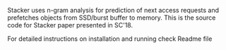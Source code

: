 Stacker uses n-gram analysis for prediction of next access requests and prefetches objects from SSD/burst buffer to memory.
This is the source code for Stacker paper presented in SC'18.

For detailed instructions on installation and running check Readme file
  
